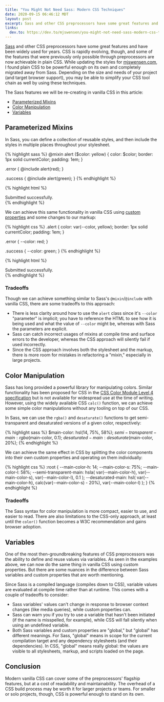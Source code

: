 ```yaml
---
title: "You Might Not Need Sass: Modern CSS Techniques"
date: 2020-09-15 06:46:12 MDT
layout: post
excerpt: Sass and other CSS preprocessors have some great features and have been widely used for years. CSS is rapidly evolving, though, and some of the features that were previously only possible through preprocessors are now achievable in plain CSS.
links:
  dev.to: https://dev.to/mjswensen/you-might-not-need-sass-modern-css-techniques-15g
---
```


[Sass](https://sass-lang.com/) and other CSS preprocessors have some great features and have been widely used for years. CSS is rapidly evolving, though, and some of the features that were previously only possible through preprocessors are now achievable in plain CSS. While updating the styles for [mjswensen.com](https://mjswensen.com), I found plain CSS to be powerful enough on its own and completely migrated away from Sass. Depending on the size and needs of your project (and target browser support), you may be able to simplify your CSS tool chain as well by using these techniques.

The Sass features we will be re-creating in vanilla CSS in this article:

* [Parameterized Mixins](#parameterized-mixins)
* [Color Manipulation](#color-manipulation)
* [Variables](#variables)

## Parameterized Mixins

In Sass, you can define a collection of reusable styles, and then include the styles in multiple places throughout your stylesheet.

{% highlight sass %}
@mixin alert ($color: yellow) {
  color: $color;
  border: 1px solid currentColor;
  padding: 1em;
}

.error {
  @include alert(red);
}

.success {
  @include alert(green);
}
{% endhighlight %}

{% highlight html %}
<div role="alert" class="success">Submitted successfully.</div>
{% endhighlight %}

We can achieve this same functionality in vanilla CSS using [custom properties](https://developer.mozilla.org/en-US/docs/Web/CSS/--*) and some changes to our markup:

{% highlight css %}
.alert {
  color: var(--color, yellow);
  border: 1px solid currentColor;
  padding: 1em;
}

.error {
  --color: red;
}

.success {
  --color: green;
}
{% endhighlight %}

{% highlight html %}
<div role="alert" class="alert success">Submitted successfully.</div>
{% endhighlight %}

### Tradeoffs

Though we can achieve something similar to Sass's `@mixin`/`@include` with vanilla CSS, there are some tradeoffs to this approach:

* There is less clarity around how to use the `alert` class since it's `--color` "parameter" is implicit; you have to reference the HTML to see how it is being used and what the value of `--color` might be, whereas with Sass the parameters are explicit.
* Sass can catch incorrect usages of mixins at compile time and surface errors to the developer, whereas the CSS approach will silently fail if used incorrectly.
* Since the CSS approach involves both the stylesheet and the markup, there is more room for mistakes in refactoring a "mixin," especially in large projects.

## Color Manipulation

Sass has long provided a powerful library for manipulating colors. Similar functionality has been proposed for CSS in the [CSS Color Module Level 4 specification](https://drafts.csswg.org/css-color/#modifying-colors) but is not available for widespread use at the time of writing. However, using the widely available CSS `calc()` function, we can achieve some simple color manipulations without any tooling on top of our CSS.

In Sass, we can use the `rgba()` and `desaturate()` functions to get semi-transparent and desaturated versions of a given color, respectively:

{% highlight sass %}
$main-color: hsl(14, 75%, 58%);
$semi-transparent-main: rgba($main-color, 0.1);
$desaturated-main: desaturate($main-color, 20%);
{% endhighlight %}

We can achieve the same effect in CSS by splitting the color components into their own custom properties and operating on them individually:

{% highlight css %}
:root {
  --main-color-h: 14;
  --main-color-s: 75%;
  --main-color-l: 58%;
  --semi-transparent-main: hsla(
    var(--main-color-h),
    var(--main-color-s),
    var(--main-color-l),
    0.1
  );
  --desaturated-main: hsl(
    var(--main-color-h),
    calc(var(--main-color-s) - 20%),
    var(--main-color-l)
  );
}
{% endhighlight %}

### Tradeoffs

The Sass syntax for color manipulation is more compact, easier to use, and easier to read. There are also limitations to the CSS-only approach, at least until the `color()` function becomes a W3C recommendation and gains browser adoption.

## Variables

One of the most then-groundbreaking features of CSS preprocessors was the ability to define and reuse values via variables. As seen in the examples above, we can now do the same thing in vanilla CSS using custom properties. But there are some nuances in the difference between Sass variables and custom properties that are worth mentioning.

Since Sass is a compiled language (compiles down to CSS), variable values are evaluated at compile time rather than at runtime. This comes with a couple of tradeoffs to consider:

- Sass variables' values can't change in response to browser context changes (like media queries), while custom properties can.
- Sass can warn you if you try to use a variable that hasn't been initiated (if the name is misspelled, for example), while CSS will fall silently when using an undefined variable.
- Both Sass variables and custom properties are "global," but "global" has different meanings. For Sass, "global" means in scope for the current compilation target and any dependency stylesheets (and their dependencies). In CSS, "global" means really global: the values are visible to all stylesheets, markup, and scripts loaded on the page.

## Conclusion

Modern vanilla CSS can cover some of the preprocessors' flagship features, but at a cost of readability and maintainability. The overhead of a CSS build process may be worth it for larger projects or teams. For smaller or solo projects, though, CSS is powerful enough to stand on its own.